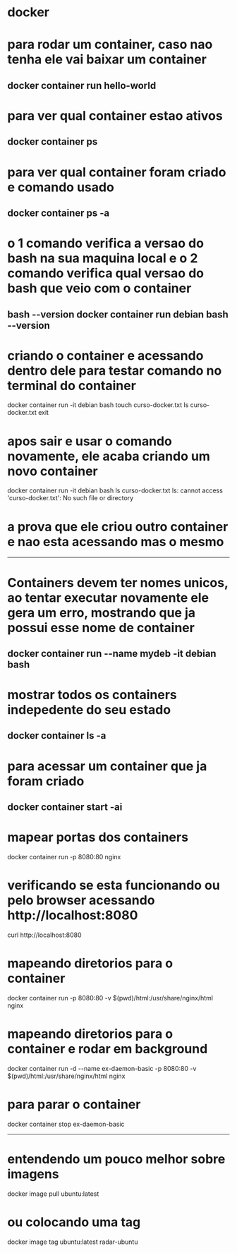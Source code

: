 # docker

# para rodar um container, caso nao tenha ele vai baixar um container
docker container run hello-world
-----------------------------------------------------------------------------------------------------------------
# para ver qual container estao ativos
docker container ps
-----------------------------------------------------------------------------------------------------------------

# para ver qual container foram criado e comando usado
docker container ps -a
-----------------------------------------------------------------------------------------------------------------

# o 1 comando verifica a versao do bash na sua maquina local e o 2 comando verifica qual versao do bash que veio com o container
bash --version
docker container run debian bash --version
-----------------------------------------------------------------------------------------------------------------

# criando o container e acessando dentro dele para testar comando no terminal do container
docker container run -it debian bash
touch curso-docker.txt
ls curso-docker.txt
exit
# apos sair e usar o comando <run> novamente, ele acaba criando um novo container
docker container run -it debian bash
ls curso-docker.txt
ls: cannot access 'curso-docker.txt': No such file or directory
# a prova que ele criou outro container e nao esta acessando mas o mesmo
-----------------------------------------------------------------------------------------------------------------

# Containers devem ter nomes unicos, ao tentar executar novamente ele gera um erro, mostrando que ja possui esse nome de container
docker container run --name  mydeb -it debian bash
-----------------------------------------------------------------------------------------------------------------
# mostrar todos os containers indepedente do seu estado
docker container ls -a
-----------------------------------------------------------------------------------------------------------------

# para acessar um container que ja foram criado
docker container start -ai <nome>
-----------------------------------------------------------------------------------------------------------------

# mapear portas dos containers
docker container run -p 8080:80 nginx
# verificando se esta funcionando ou pelo browser acessando http://localhost:8080
curl http://localhost:8080

# mapeando diretorios para o container
docker container run -p 8080:80 -v $(pwd)/html:/usr/share/nginx/html nginx

# mapeando diretorios para o container e rodar em background
docker container run -d --name ex-daemon-basic -p 8080:80 -v $(pwd)/html:/usr/share/nginx/html nginx
# para parar o container 
docker container stop ex-daemon-basic

-----------------------------------------------------------------------------------------------------------------
# entendendo um pouco melhor sobre imagens
docker image pull ubuntu:latest
# ou colocando uma tag
docker image tag ubuntu:latest radar-ubuntu

